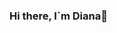### Hi there, I`m Diana👋

<!--I'm a researcher at the Center of Rehabilitation Engineering and Neuromuscular and Sensory Research at the National University of Entre Rios, Argentina. 
I'm also a teacher in programming and AI. 
My Areas of interest are Machine Learning applied to Brain Computer Interfaces

<!--
**DianaCarolinaVertiz/DianaCarolinaVertiz** is a ✨ _special_ ✨ repository because its `README.md` (this file) appears on your GitHub profile.

Here are some ideas to get you started:

- 🔭 I’m currently working on ...
- 🌱 I’m currently learning ...
- 👯 I’m looking to collaborate on ...
- 🤔 I’m looking for help with ...
- 💬 Ask me about ...
- 📫 How to reach me: ...
- 😄 Pronouns: ...
- ⚡ Fun fact: ...
-->
